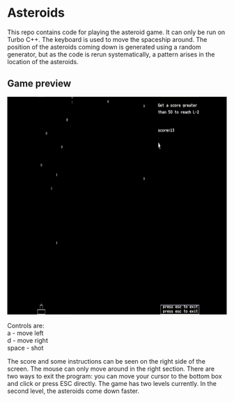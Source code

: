 # Asteroids
This repo contains code for playing the asteroid game. It can only be run on Turbo C++. The keyboard is used to move the spaceship around. The position of the asteroids coming down is generated using a random generator, but as the code is rerun systematically, a pattern arises in the location of the asteroids.

## Game preview
<img src="Asteroid_game.gif" width="800" height="500" />

Controls are:<br>
a - move left<br>
d - move right<br>
space - shot<Br>

The score and some instructions can be seen on the right side of the screen. The mouse can only move around in the right section. There are two ways to exit the program: you can move your cursor to the bottom box and click or press ESC directly. The game has two levels currently. In the second level, the asteroids come down faster.